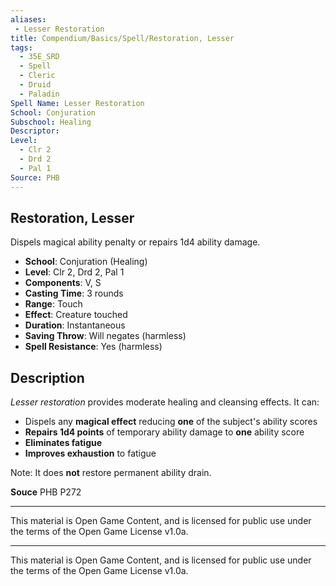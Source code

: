 ```yaml
---
aliases:
 - Lesser Restoration  
title: Compendium/Basics/Spell/Restoration, Lesser  
tags:  
  - 35E_SRD  
  - Spell  
  - Cleric  
  - Druid  
  - Paladin  
Spell Name: Lesser Restoration  
School: Conjuration  
Subschool: Healing  
Descriptor:  
Level:  
  - Clr 2  
  - Drd 2  
  - Pal 1  
Source: PHB  
---
```


## Restoration, Lesser

Dispels magical ability penalty or repairs 1d4 ability damage.

- **School**: Conjuration (Healing)  
- **Level**: Clr 2, Drd 2, Pal 1  
- **Components**: V, S  
- **Casting Time**: 3 rounds  
- **Range**: Touch  
- **Effect**: Creature touched  
- **Duration**: Instantaneous  
- **Saving Throw**: Will negates (harmless)  
- **Spell Resistance**: Yes (harmless)

## Description

_Lesser restoration_ provides moderate healing and cleansing effects. It can:

- Dispels any **magical effect** reducing **one** of the subject's ability scores  
- **Repairs 1d4 points** of temporary ability damage to **one** ability score  
- **Eliminates fatigue**  
- **Improves exhaustion** to fatigue  

Note: It does **not** restore permanent ability drain.



**Souce** PHB P272

---

This material is Open Game Content, and is licensed for public use under  
the terms of the Open Game License v1.0a.

---

This material is Open Game Content, and is licensed for public use under the terms of the Open Game License v1.0a.
